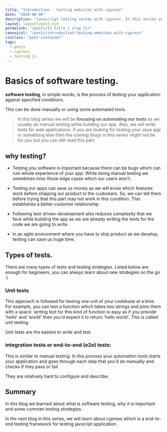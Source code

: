 ```yaml
---
title: "Introduction - testing websites with cypress"
date: "2020-08-06"
description: "javascript testing series with cypress. In this series we will use cypress for end-to-end testing of our websites. We will also learn how to test react apps with cypress"
layout: layouts/post.njk
permalink: "/posts/{{ title | slug }}/"
canonical: "/posts/introduction-testing-websites-with-cypress"
cssclass: "post-container"
tags:
  - posts
  - cypress
  - testing_js
---
```


# Basics of software testing.

**software testing**, in simple words, is the process of testing your application against specified conditions.

This can be done manually or using some automated tools.

> In this blog series we will be **focusing on automating our tests** as we usually do manual testing while building our app. Also, we will write tests for web applications. If you are looking for testing your Java app or something else then the coming blogs in this series might not be for you but you can still read this part.

## why testing?

- Testing you software is important because there can be bugs which can ruin whole experience of your app. While doing manual testing we sometimes miss those edge cases which our users won't.

- Testing our apps can save us money as we will know which features work before shipping our product to the customers. So, we can tell them before trying that this part may not work in this condition. This establishes a better customer relationship.

- Following test-driven-development also reduces complexity that we face while building the app as we are already writing the tests for the code we are going to write.

- In an agile environment where you have to ship product as we develop, testing can save us huge time.

## Types of tests.

There are many types of tests and testing strategies. Listed below are enough for begineers, you can always learn about new strategies on the go :)

### Unit tests

This approach is followed for testing one unit of your codebase at a time. For example, you can test a function which takes two strings and joins them with a space. writing test for this kind of function is easy as if you provide 'hello' and 'world' then you'd expect it to return 'hello world'. This is called unit testing.

Unit tests are the easiest to write and test.

### integration tests or end-to-end (e2e) tests:

This is similar to manual testing. In this process your automation tools starts your application and goes through each step that you'd do manually and checks if they pass or fail.

They are relatively hard to configure and describe.

## Summary

In this blog we learned about what is software testing, why it is important and some comman testing strategies.

In the next blog in this series, we will learn about cypress which is a end-to-end testing framework for testing javscript application.
